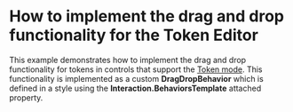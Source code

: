 # How to implement the drag and drop functionality for the Token Editor


This example demonstrates how to implement the drag and drop functionality for tokens in controls that support the <a href="https://documentation.devexpress.com/WPF/17861/Controls-and-Libraries/Data-Editors/Editor-Types/Token-Editors">Token mode</a>. This functionality is implemented as a custom <strong>DragDropBehavior</strong> which is defined in a style using the <strong>Interaction.BehaviorsTemplate</strong> attached property.

<br/>


